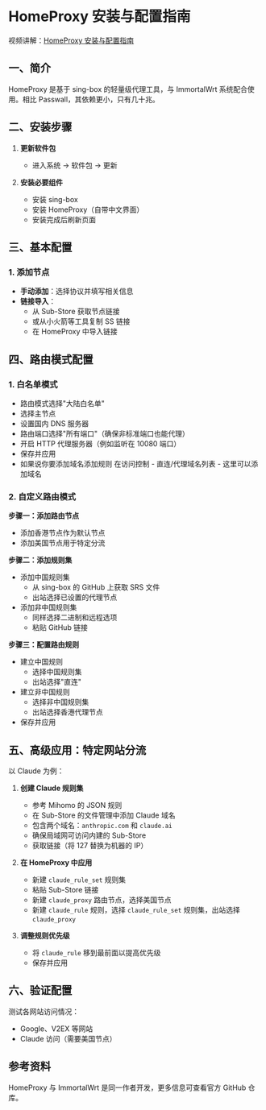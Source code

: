 
# HomeProxy 安装与配置指南

视频讲解：[HomeProxy 安装与配置指南](https://youtu.be/LW7HG8WkOSw?si=HT72hRqT8UyxRX_C)

## 一、简介

HomeProxy 是基于 sing-box 的轻量级代理工具，与 ImmortalWrt 系统配合使用。相比 Passwall，其依赖更小，只有几十兆。

## 二、安装步骤

1. **更新软件包**
   - 进入系统 -> 软件包 -> 更新

2. **安装必要组件**
   - 安装 sing-box
   - 安装 HomeProxy（自带中文界面）
   - 安装完成后刷新页面

## 三、基本配置

### 1. 添加节点
- **手动添加**：选择协议并填写相关信息
- **链接导入**：
  - 从 Sub-Store 获取节点链接
  - 或从小火箭等工具复制 SS 链接
  - 在 HomeProxy 中导入链接

## 四、路由模式配置

### 1. 白名单模式
- 路由模式选择"大陆白名单"
- 选择主节点
- 设置国内 DNS 服务器
- 路由端口选择"所有端口"（确保非标准端口也能代理）
- 开启 HTTP 代理服务器（例如监听在 10080 端口）
- 保存并应用
- 如果说你要添加域名添加规则 在访问控制 - 直连/代理域名列表 - 这里可以添加域名

### 2. 自定义路由模式

**步骤一：添加路由节点**
- 添加香港节点作为默认节点
- 添加美国节点用于特定分流

**步骤二：添加规则集**
- 添加中国规则集
  - 从 sing-box 的 GitHub 上获取 SRS 文件
  - 出站选择已设置的代理节点
- 添加非中国规则集
  - 同样选择二进制和远程选项
  - 粘贴 GitHub 链接

**步骤三：配置路由规则**
- 建立中国规则
  - 选择中国规则集
  - 出站选择"直连"
- 建立非中国规则
  - 选择非中国规则集
  - 出站选择香港代理节点
- 保存并应用

## 五、高级应用：特定网站分流

以 Claude 为例：

1. **创建 Claude 规则集**
   - 参考 Mihomo 的 JSON 规则
   - 在 Sub-Store 的文件管理中添加 Claude 域名
   - 包含两个域名：`anthropic.com` 和 `claude.ai`
   - 确保局域网可访问内建的 Sub-Store
   - 获取链接（将 127 替换为机器的 IP）

2. **在 HomeProxy 中应用**
   - 新建 `claude_rule_set` 规则集
   - 粘贴 Sub-Store 链接
   - 新建 `claude_proxy` 路由节点，选择美国节点
   - 新建 `claude_rule` 规则，选择 `claude_rule_set` 规则集，出站选择 `claude_proxy`

3. **调整规则优先级**
   - 将 `claude_rule` 移到最前面以提高优先级
   - 保存并应用

## 六、验证配置

测试各网站访问情况：
- Google、V2EX 等网站
- Claude 访问（需要美国节点）

## 参考资料

HomeProxy 与 ImmortalWrt 是同一作者开发，更多信息可查看官方 GitHub 仓库。
